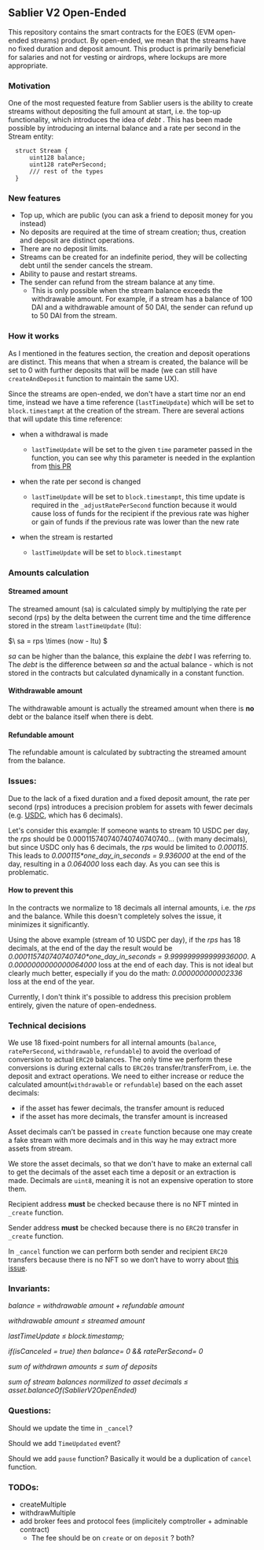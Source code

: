 ## Sablier V2 Open-Ended

This repository contains the smart contracts for the EOES (EVM open-ended streams) product. By open-ended, we mean that
the streams have no fixed duration and deposit amount. This product is primarily beneficial for salaries and not for
vesting or airdrops, where lockups are more appropriate.

### Motivation

One of the most requested feature from Sablier users is the ability to create streams without depositing the full amount
at start, i.e. the top-up functionality, which introduces the idea of _debt_ . This has been made possible by
introducing an internal balance and a rate per second in the Stream entity:

```solidity
  struct Stream {
      uint128 balance;
      uint128 ratePerSecond;
      /// rest of the types
  }
```

### New features

- Top up, which are public (you can ask a friend to deposit money for you instead)
- No deposits are required at the time of stream creation; thus, creation and deposit are distinct operations.
- There are no deposit limits.
- Streams can be created for an indefinite period, they will be collecting debt until the sender cancels the stream.
- Ability to pause and restart streams.
- The sender can refund from the stream balance at any time.
  - This is only possible when the stream balance exceeds the withdrawable amount. For example, if a stream has a
    balance of 100 DAI and a withdrawable amount of 50 DAI, the sender can refund up to 50 DAI from the stream.

### How it works

As I mentioned in the features section, the creation and deposit operations are distinct. This means that when a stream
is created, the balance will be set to 0 with further deposits that will be made (we can still have `createAndDeposit`
function to maintain the same UX).

Since the streams are open-ended, we don't have a start time nor an end time, instead we have a time reference
(`lastTimeUpdate`) which will be set to `block.timestampt` at the creation of the stream. There are several actions that
will update this time reference:

- when a withdrawal is made

  - `lastTimeUpdate` will be set to the given `time` parameter passed in the function, you can see why this parameter is
    needed in the explantion from [this PR](https://github.com/sablier-labs/v2-open-ended/pull/4)

- when the rate per second is changed
  - `lastTimeUpdate` will be set to `block.timestampt`, this time update is required in the `_adjustRatePerSecond`
    function because it would cause loss of funds for the recipient if the previous rate was higher or gain of funds if
    the previous rate was lower than the new rate
- when the stream is restarted
  - `lastTimeUpdate` will be set to `block.timestampt`

### Amounts calculation

#### Streamed amount

The streamed amount (sa) is calculated simply by multiplying the rate per second (rps) by the delta between the current
time and the time difference stored in the stream `lastTimeUpdate` (ltu):

$\ sa = rps \times (now - ltu) \$

_sa_ can be higher than the balance, this explaine the _debt_ I was referring to. The _debt_ is the difference between
_sa_ and the actual balance - which is not stored in the contracts but calculated dynamically in a constant function.

#### Withdrawable amount

The withdrawable amount is actually the streamed amount when there is **no** debt or the balance itself when there is
debt.

#### Refundable amount

The refundable amount is calculated by subtracting the streamed amount from the balance.

### Issues:

Due to the lack of a fixed duration and a fixed deposit amount, the rate per second (rps) introduces a precision problem
for assets with fewer decimals (e.g. [USDC](https://etherscan.io/token/0xa0b86991c6218b36c1d19d4a2e9eb0ce3606eb48s),
which has 6 decimals).

Let's consider this example: If someone wants to stream 10 USDC per day, the _rps_ should be
0.000115740740740740740740... (with many decimals), but since USDC only has 6 decimals, the _rps_ would be limited to
_0.000115_. This leads to _0.000115\*one_day_in_seconds = 9.936000_ at the end of the day, resulting in a _0.064000_
loss each day. As you can see this is problematic.

#### How to prevent this

In the contracts we normalize to 18 decimals all internal amounts, i.e. the _rps_ and the balance. While this doesn't
completely solves the issue, it minimizes it significantly.

Using the above example (stream of 10 USDC per day), if the _rps_ has 18 decimals, at the end of the day the result
would be _0.000115740740740740\*one_day_in_seconds = 9.999999999999936000_. A _0.0000000000000064000_ loss at the end of
each day. This is not ideal but clearly much better, especially if you do the math: _0.000000000002336_ loss at the end
of the year.

Currently, I don't think it's possible to address this precision problem entirely, given the nature of open-endedness.

### Technical decisions

We use 18 fixed-point numbers for all internal amounts (`balance`, `ratePerSecond`, `withdrawable`, `refundable`) to
avoid the overload of conversion to actual `ERC20` balances. The only time we perform these conversions is during
external calls to `ERC20s` transfer/transferFrom, i.e. the deposit and extract operations. We need to either increase or
reduce the calculated amount(`withdrawable` or `refundable`) based on the each asset decimals:

- if the asset has fewer decimals, the transfer amount is reduced
- if the asset has more decimals, the transfer amount is increased

Asset decimals can’t be passed in `create` function because one may create a fake stream with more decimals and in this
way he may extract more assets from stream.

We store the asset decimals, so that we don't have to make an external call to get the decimals of the asset each time a
deposit or an extraction is made. Decimals are `uint8`, meaning it is not an expensive operation to store them.

Recipient address **must** be checked because there is no NFT minted in `_create` function.

Sender address **must** be checked because there is no `ERC20` transfer in `_create` function.

In `_cancel` function we can perform both sender and recipient `ERC20` transfers because there is no NFT so we don’t
have to worry about [this issue](https://github.com/cantinasec/review-sablier/issues/11).

### Invariants:

_balance = withdrawable amount + refundable amount_

_withdrawable amount ≤ streamed amount_

_lastTimeUpdate ≤ block.timestamp;_

_if(isCanceled = true) then balance= 0 && ratePerSecond= 0_

_sum of withdrawn amounts ≤ sum of deposits_

_sum of stream balances normilized to asset decimals ≤ asset.balanceOf(SablierV2OpenEnded)_

### Questions:

Should we update the time in `_cancel`?

Should we add `TimeUpdated` event?

Should we add `pause` function? Basically it would be a duplication of `cancel` function.

### TODOs:

- createMultiple
- withdrawMultiple
- add broker fees and protocol fees (implicitely comptroller + adminable contract)
  - The fee should be on `create` or on `deposit` ? both?
